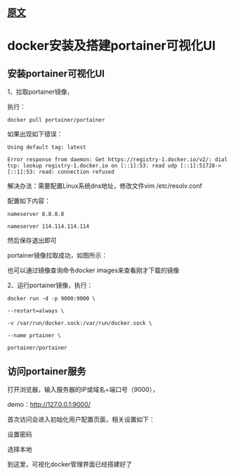 
## [原文](https://www.jianshu.com/p/fbff35bea72d)

# docker安装及搭建portainer可视化UI

## 安装portainer可视化UI

1、拉取portainer镜像，

执行：
```docker
docker pull portainer/portainer

```
如果出现如下错误：

```
Using default tag: latest

Error response from daemon: Get https://registry-1.docker.io/v2/: dial tcp: lookup registry-1.docker.io on [::1]:53: read udp [::1]:51728->[::1]:53: read: connection refused

```
解决办法：需要配置Linux系统dns地址，修改文件vim /etc/resolv.conf

配置如下内容：

```
nameserver 8.8.8.8

nameserver 114.114.114.114

```
然后保存退出即可

portainer镜像拉取成功，如图所示：

也可以通过镜像查询命令docker images来查看刚才下载的镜像

2、运行portainer镜像，执行：

```docker
docker run -d -p 9000:9000 \

--restart=always \

-v /var/run/docker.sock:/var/run/docker.sock \

--name prtainer \

portainer/portainer

```


## 访问portainer服务

打开浏览器，输入服务器的IP或域名+端口号（9000），

demo：http://127.0.0.1:9000/

首次访问会进入初始化用户配置页面，相关设置如下：


设置密码

选择本地


到这里，可视化docker管理界面已经搭建好了



